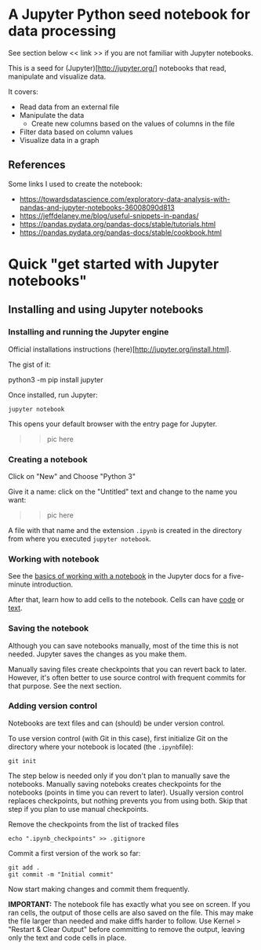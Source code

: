 # A Jupyter Python seed notebook for data processing

See section below << link >> if you are not familiar with Jupyter notebooks.

This is a seed for (Jupyter)[http://jupyter.org/] notebooks that read, manipulate and visualize data.

It covers:

* Read data from an external file
* Manipulate the data
  * Create new columns based on the values of columns in the file
* Filter data based on column values
* Visualize data in a graph

## References

Some links I used to create the notebook:

* https://towardsdatascience.com/exploratory-data-analysis-with-pandas-and-jupyter-notebooks-36008090d813
* https://jeffdelaney.me/blog/useful-snippets-in-pandas/
* https://pandas.pydata.org/pandas-docs/stable/tutorials.html
* https://pandas.pydata.org/pandas-docs/stable/cookbook.html

# Quick "get started with Jupyter notebooks"

## Installing and using Jupyter notebooks

### Installing and running the Jupyter engine

Official installations instructions (here)[http://jupyter.org/install.html].

The gist of it:

   python3 -m pip install jupyter
 
Once installed, run Jupyter:

    jupyter notebook

This opens your default browser with the entry page for Jupyter.

>> pic here

### Creating a notebook

Click on "New" and Choose "Python 3"

Give it a name: click on the "Untitled" text and change to the name you want:

>> pic here

A file with that name and the extension `.ipynb` is created in the directory from where you executed `jupyter notebook`.

### Working with notebook

See the [basics of working with a notebook](https://jupyter-notebook.readthedocs.io/en/stable/examples/Notebook/Notebook%20Basics.html) in the Jupyter docs for a five-minute introduction.

After that, learn how to add cells to the notebook. Cells can have [code](https://jupyter-notebook.readthedocs.io/en/stable/examples/Notebook/Running%20Code.html#) or [text](https://jupyter-notebook.readthedocs.io/en/stable/examples/Notebook/Working%20With%20Markdown%20Cells.html).

### Saving the notebook

Although you can save notebooks manually, most of the time this is not needed. Jupyter saves the changes as you make them.

Manually saving files create checkpoints that you can revert back to later. However, it's often better to use source control with frequent commits for that purpose. See the next section.

### Adding version control

Notebooks are text files and can (should) be under version control. 

To use version control (with Git in this case), first initialize Git on the directory where your notebook is located (the `.ipynb`file):

    git init

The step below is needed only if you don't plan to manually save the notebooks. Manually saving noteboks creates checkpoints for the notebooks (points in time you can revert to later). Usually version control replaces checkpoints, but nothing prevents you from using both. Skip that step if you plan to use manual checkpoints.

Remove the checkpoints from the list of tracked files

    echo ".ipynb_checkpoints" >> .gitignore

Commit a first version of the work so far:

    git add .
    git commit -m "Initial commit"
    
Now start making changes and commit them frequently.

**IMPORTANT:** The notebook file has exactly what you see on screen. If you ran cells, the output of those cells are also saved on the file. This may make the file larger than needed and make diffs harder to follow. Use Kernel > "Restart & Clear Output" before committing to remove the output, leaving only the text and code cells in place.

